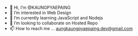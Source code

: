 - 👋 Hi, I’m @KAUNGPYAEPAING
- 👀 I’m interested in Web Design
- 🌱 I’m currently learning JavaScript and Nodejs
- 💞️ I’m looking to collaborate on Hosted Repo
- 📫 How to reach me ... aungkaungpyaepaing.dev@gmail.com

<!---
KAUNGPYAEPAING/KAUNGPYAEPAING is a ✨ special ✨ repository because its `README.md` (this file) appears on your GitHub profile.
You can click the Preview link to take a look at your changes.
--->

